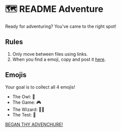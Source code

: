 # 🗺 README Adventure
Ready for adventuring? You've came to the right spot!

## Rules
1. Only move between files using links.
2. When you find a emoji, copy and post it [here](https://github.com/seattleowl/seattleowl/discussions/new?category=adventure).

## Emojis
Your goal is to collect all 4 emojis!
- The Owl: 🦉
- The Game: 🎮
- The Wizard: 🧙🏻‍
- The Test: 🧪

[BEGAN THY ADVENCHURE!](entrance.md)
